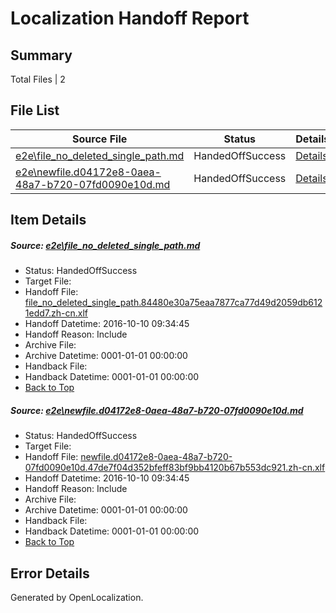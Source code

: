 # <a name='report-top'></a> Localization Handoff Report

## Summary
 Total Files | 2

## File List
 Source File | Status | Details 
 ----------- | ------ | ------- 
 [e2e\file_no_deleted_single_path.md](https://github.com/OpenLocalizationTestOrg/ol-test0/blob/4611ca4e4794adb9d380c5f7eb0bc31e28044aeb/e2e/file_no_deleted_single_path.md) | HandedOffSuccess | [Details](#c56ed2dccf517cd8ad4a3283adadbfdc5fdb139c3)
 [e2e\newfile.d04172e8-0aea-48a7-b720-07fd0090e10d.md](https://github.com/OpenLocalizationTestOrg/ol-test0/blob/4611ca4e4794adb9d380c5f7eb0bc31e28044aeb/e2e/newfile.d04172e8-0aea-48a7-b720-07fd0090e10d.md) | HandedOffSuccess | [Details](#8463ecfae8c2d5ecbc9c56adeb2e146f23547c6b5)

## Item Details
##### <a name='c56ed2dccf517cd8ad4a3283adadbfdc5fdb139c3'></a> Source: [e2e\file_no_deleted_single_path.md](https://github.com/OpenLocalizationTestOrg/ol-test0/blob/4611ca4e4794adb9d380c5f7eb0bc31e28044aeb/e2e/file_no_deleted_single_path.md)
* Status: HandedOffSuccess
* Target File: 
* Handoff File: [file_no_deleted_single_path.84480e30a75eaa7877ca77d49d2059db6121edd7.zh-cn.xlf](https://github.com/OpenLocalizationTestOrg/ol-test0-handoff/blob/ec42894d70ddf88c11310b88ea86640451ff5dd5/ol-handoff/OpenLocalizationTestOrg/ol-test0-zhcn/qimu/mt/file_no_deleted_single_path.84480e30a75eaa7877ca77d49d2059db6121edd7.zh-cn.xlf)
* Handoff Datetime: 2016-10-10 09:34:45
* Handoff Reason: Include
* Archive File: 
* Archive Datetime: 0001-01-01 00:00:00
* Handback File: 
* Handback Datetime: 0001-01-01 00:00:00
* [Back to Top](#report-top)

##### <a name='8463ecfae8c2d5ecbc9c56adeb2e146f23547c6b5'></a> Source: [e2e\newfile.d04172e8-0aea-48a7-b720-07fd0090e10d.md](https://github.com/OpenLocalizationTestOrg/ol-test0/blob/4611ca4e4794adb9d380c5f7eb0bc31e28044aeb/e2e/newfile.d04172e8-0aea-48a7-b720-07fd0090e10d.md)
* Status: HandedOffSuccess
* Target File: 
* Handoff File: [newfile.d04172e8-0aea-48a7-b720-07fd0090e10d.47de7f04d352bfeff83bf9bb4120b67b553dc921.zh-cn.xlf](https://github.com/OpenLocalizationTestOrg/ol-test0-handoff/blob/ec42894d70ddf88c11310b88ea86640451ff5dd5/ol-handoff/OpenLocalizationTestOrg/ol-test0-zhcn/qimu/mt/newfile.d04172e8-0aea-48a7-b720-07fd0090e10d.47de7f04d352bfeff83bf9bb4120b67b553dc921.zh-cn.xlf)
* Handoff Datetime: 2016-10-10 09:34:45
* Handoff Reason: Include
* Archive File: 
* Archive Datetime: 0001-01-01 00:00:00
* Handback File: 
* Handback Datetime: 0001-01-01 00:00:00
* [Back to Top](#report-top)


## Error Details

Generated by OpenLocalization.
